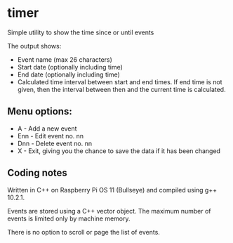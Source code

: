 # timer
Simple utility to show the time since or until events

The output shows:
- Event name (max 26 characters)
- Start date (optionally including time)
- End date (optionally including time)
- Calculated time interval between start and end times. If end time is not
  given, then the interval between then and the current time is calculated.
  
## Menu options:
  
- A - Add a new event  
- Enn - Edit event no. nn
- Dnn - Delete event no. nn
- X - Exit, giving you the chance to save the data if it has been changed
  
## Coding notes

Written in C++ on Raspberry Pi OS 11 (Bullseye) and compiled using g++ 10.2.1.
  
Events are stored using a C++ vector object. The maximum number of
events is limited only by machine memory.
  
There is no option to scroll or page the list of events.
